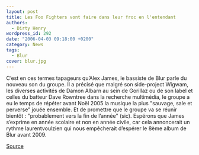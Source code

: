 ```yaml
---
layout: post
title: Les Foo Fighters vont faire dans leur froc en l'entendant
authors:
  - Dirty Henry
wordpress_id: 292
date: "2006-04-03 09:18:00 +0200"
category: News
tags:
  - Blur
cover: blur.jpg
---
```


C’est en ces termes tapageurs qu’Alex James, le bassiste de Blur parle du
nouveau son du groupe. Il a précisé que malgré son side-project Wigwam, les
diverses activités de Damon Albarn au sein de Gorillaz ou de son label et celles
du batteur Dave Rowntree dans la recherche multimédia, le groupe a eu le temps
de répéter avant Noël 2005 la musique la plus "sauvage, sale et perverse" jouée
ensemble. Et de promettre que le groupe va se réunir bientôt : "probablement
vers la fin de l’année" (sic). Espérons que James s’exprime en année scolaire et
non en année civile, car cela annoncerait un rythme laurentvoulzien qui nous
empêcherait d’espérer le 8ème album de Blur avant 2009.

[Source](https://www.spin.com/2006/03/new-albums-blur-shins-french-kicks/)
